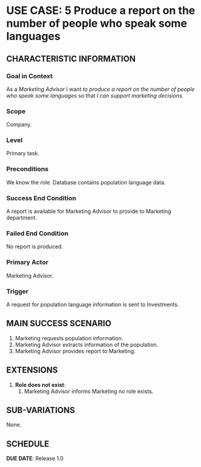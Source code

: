 # USE CASE: 5 Produce a report on the number of people who speak some languages

## CHARACTERISTIC INFORMATION

### Goal in Context

As a *Marketing Advisor* I want *to produce a report on the number of people who speak some languages* so that *I can support marketing decisions.*

### Scope

Company.

### Level

Primary task.

### Preconditions

We know the role.  Database contains population language data.

### Success End Condition

A report is available for Marketing Advisor to provide to Marketing department.

### Failed End Condition

No report is produced.

### Primary Actor

Marketing Advisor.

### Trigger

A request for population language information is sent to Investments.

## MAIN SUCCESS SCENARIO

1. Marketing requests population information.
2. Marketing Advisor extracts information of the population.
3. Marketing Advisor provides report to Marketing.

## EXTENSIONS

1. **Role does not exist**:
    1. Marketing Advisor informs Marketing no role exists.

## SUB-VARIATIONS

None.

## SCHEDULE

**DUE DATE**: Release 1.0
